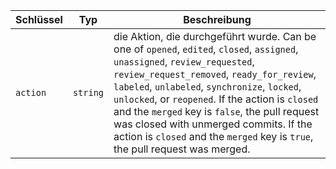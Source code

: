 | Schlüssel | Typ      | Beschreibung                                                                                                                                                                                                                                                                                                                                                                                                                                                  |
| --------- | -------- | ------------------------------------------------------------------------------------------------------------------------------------------------------------------------------------------------------------------------------------------------------------------------------------------------------------------------------------------------------------------------------------------------------------------------------------------------------------- |
| `action`  | `string` | die Aktion, die durchgeführt wurde. Can be one of  `opened`, `edited`, `closed`, `assigned`, `unassigned`, `review_requested`, `review_request_removed`, `ready_for_review`, `labeled`, `unlabeled`, `synchronize`, `locked`, `unlocked`, or `reopened`. If the action is `closed` and the `merged` key is `false`, the pull request was closed with unmerged commits. If the action is `closed` and the `merged` key is `true`, the pull request was merged. |